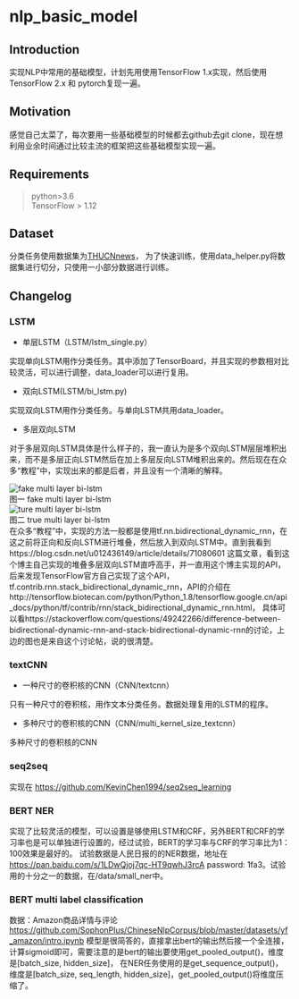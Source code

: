 # nlp_basic_model

## Introduction
实现NLP中常用的基础模型，计划先用使用TensorFlow 1.x实现，然后使用TensorFlow 2.x 和 pytorch复现一遍。

## Motivation
感觉自己太菜了，每次要用一些基础模型的时候都去github去git clone，现在想利用业余时间通过比较主流的框架把这些基础模型实现一遍。

## Requirements
> python>3.6  
> TensorFlow > 1.12  
## Dataset
分类任务使用数据集为[THUCNnews](http://thuctc.thunlp.org/#%E4%B8%AD%E6%96%87%E6%96%87%E6%9C%AC%E5%88%86%E7%B1%BB%E6%95%B0%E6%8D%AE%E9%9B%86THUCNews)，
为了快速训练，使用data_helper.py将数据集进行切分，只使用一小部分数据进行训练。

## Changelog 
### LSTM
- 单层LSTM（LSTM/lstm_single.py）

实现单向LSTM用作分类任务。其中添加了TensorBoard，并且实现的参数相对比较灵活，可以进行调整，data_loader可以进行复用。

- 双向LSTM(LSTM/bi_lstm.py)

实现双向LSTM用作分类任务。与单向LSTM共用data_loader。

- 多层双向LSTM

对于多层双向LSTM具体是什么样子的，我一直认为是多个双向LSTM层层堆积出来，而不是多层正向LSTM然后在加上多层反向LSTM堆积出来的。然后现在在众多“教程”中，实现出来的都是后者，并且没有一个清晰的解释。<br>

![fake multi layer bi-lstm](https://i.loli.net/2020/06/08/ZjsNFpgI3aioWQ6.png)<br>
图一 fake multi layer bi-lstm<br>
![ture multi layer bi-lstm](https://i.loli.net/2020/06/08/QfZnMFJiryTY8Ap.png)<br>
图二 true multi layer bi-lstm<br>
在众多“教程”中，实现的方法一般都是使用tf.nn.bidirectional_dynamic_rnn，在这之前将正向和反向LSTM进行堆叠，然后放入到双向LSTM中。直到我看到https://blog.csdn.net/u012436149/article/details/71080601
这篇文章，看到这个博主自己实现的堆叠多层双向LSTM直呼高手，并一直用这个博主实现的API，后来发现TensorFlow官方自己实现了这个API，tf.contrib.rnn.stack_bidirectional_dynamic_rnn，API的介绍在http://tensorflow.biotecan.com/python/Python_1.8/tensorflow.google.cn/api_docs/python/tf/contrib/rnn/stack_bidirectional_dynamic_rnn.html，
具体可以看https://stackoverflow.com/questions/49242266/difference-between-bidirectional-dynamic-rnn-and-stack-bidirectional-dynamic-rnn的讨论，上边的图也是来自这个讨论帖，说的很清楚。

### textCNN

- 一种尺寸的卷积核的CNN（CNN/textcnn）

只有一种尺寸的卷积核，用作文本分类任务。数据处理复用的LSTM的程序。

- 多种尺寸的卷积核的CNN（CNN/multi_kernel_size_textcnn）

多种尺寸的卷积核的CNN

### seq2seq

实现在 https://github.com/KevinChen1994/seq2seq_learning

### BERT NER

实现了比较灵活的模型，可以设置是够使用LSTM和CRF，另外BERT和CRF的学习率也是可以单独进行设置的，经过试验，BERT的学习率与CRF的学习率比为1：100效果是最好的。
试验数据是人民日报的的NER数据，地址在 https://pan.baidu.com/s/1LDwQjoj7qc-HT9qwhJ3rcA password: 1fa3。试验用的十分之一的数据，在/data/small_ner中。

### BERT multi label classification

数据：Amazon商品详情与评论 https://github.com/SophonPlus/ChineseNlpCorpus/blob/master/datasets/yf_amazon/intro.ipynb
模型是很简答的，直接拿出bert的输出然后接一个全连接，计算sigmoid即可，需要注意的是bert的输出要使用get_pooled_output()，维度是[batch_size, hidden_size]，
在NER任务使用的是get_sequence_output()，维度是[batch_size, seq_length, hidden_size]，get_pooled_output()将维度压缩了。